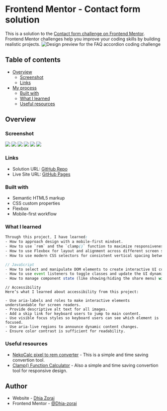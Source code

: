 # Frontend Mentor - Contact form solution

This is a solution to the [Contact form challenge on Frontend Mentor](https://www.frontendmentor.io/challenges/contact-form--G-hYlqKJj). Frontend Mentor challenges help you improve your coding skills by building realistic projects.
![Design preview for the FAQ accordion coding challenge](design/desktop-preview.jpg)

## Table of contents

- [Overview](#overview)
  - [Screenshot](#screenshot)
  - [Links](#links)
- [My process](#my-process)
  - [Built with](#built-with)
  - [What I learned](#what-i-learned)
  - [Useful resources](#useful-resources)

## Overview

### Screenshot

![](design/desktop-design.jpg)
![](design/mobile-design.jpg)
![](design/error-state.jpg)
![](design/focus-and-active-state.jpg)
![](design/hover-state.jpg)
![](design/success-state.jpg)

### Links

- Solution URL: [GitHub Repo](https://github.com/Dhia-zorai/Contact-form)
- Live Site URL: [GitHub Pages](https://github.com/Dhia-zorai/Contact-form)

### Built with

- Semantic HTML5 markup
- CSS custom properties
- Flexbox
- Mobile-first workflow

### What I learned

```css
Through this project, I have learned:
- How to approach design with a mobile-first mindset.
- How to use `rem` and the `clamp()` function to maximize responsiveness.
- How to use Flexbox for layout and alignment across different screen sizes.
- How to use modern CSS selectors for consistent vertical spacing between elements.
```

```js
// JavaScript
- How to select and manipulate DOM elements to create interactive UI components.
- How to use event listeners to toggle classes and update the UI dynamically.
- How to manage component state (like showing/hiding the share menu) with class toggling.

```

```
// Accessibility
Here’s what I learned about accessibility from this project:

- Use aria-labels and roles to make interactive elements understandable for screen readers.
- Provide descriptive alt text for all images.
- Add a skip link for keyboard users to jump to main content.
- Use visible focus styles so keyboard users can see which element is focused.
- Use aria-live regions to announce dynamic content changes.
- Ensure color contrast is sufficient for readability.

```

### Useful resources

- [NekoCalc pixel to rem converter](https://nekocalc.com/px-to-rem-converter) - This is a simple and time saving convertion tool.
- [Clamp() Function Calculator](https://nekocalc.com/px-to-rem-converter) - Also a simple and time saving convertion tool for responsive design.

## Author

- Website - [Dhia Zorai](https://dhia-zorai.github.io/My-Portfolio/)
- Frontend Mentor - [@Dhia-zorai](https://www.frontendmentor.io/profile/Dhia-zorai)

